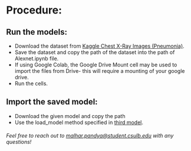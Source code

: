 # Procedure:
## Run the models:
  - Download the dataset from [Kaggle Chest X-Ray Images (Pneumonia)](https://www.kaggle.com/datasets/paultimothymooney/chest-xray-pneumonia).
  - Save the dataset and copy the path of the dataset into the path of Alexnet.ipynb file.
  - If using Google Colab, the Google Drive Mount cell may be used to import the files from Drive- this will require a mounting of your google drive.
  - Run the cells.
 
## Import the saved model:
  - Download the given model and copy the path
  - Use the load_model method specified in [third model](CECS456_FinalProject/Alexnet_MalharPandya/Alexnet_3.ipynb). 

###### Feel free to reach out to malhar.pandya@student.csulb.edu with any questions!

